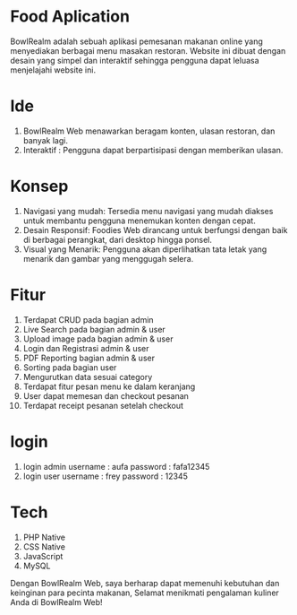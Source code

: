 # Food Aplication

BowlRealm adalah sebuah aplikasi pemesanan makanan online yang menyediakan berbagai menu masakan restoran. Website ini dibuat dengan desain yang simpel dan interaktif sehingga pengguna dapat leluasa menjelajahi website ini.

# Ide

1. BowlRealm Web menawarkan beragam konten, ulasan restoran, dan banyak lagi.
2. Interaktif : Pengguna dapat berpartisipasi dengan memberikan ulasan.

# Konsep

1. Navigasi yang mudah: Tersedia menu navigasi yang mudah diakses untuk membantu pengguna menemukan konten dengan cepat.
2. Desain Responsif: Foodies Web dirancang untuk berfungsi dengan baik di berbagai perangkat, dari desktop hingga ponsel.
3. Visual yang Menarik: Pengguna akan diperlihatkan tata letak yang menarik dan gambar yang menggugah selera.

# Fitur

1. Terdapat CRUD pada bagian admin
2. Live Search pada bagian admin & user
3. Upload image pada bagian admin & user
4. Login dan Registrasi admin & user
5. PDF Reporting bagian admin & user
6. Sorting pada bagian user
7. Mengurutkan data sesuai category
8. Terdapat fitur pesan menu ke dalam keranjang
9. User dapat memesan dan checkout pesanan
10. Terdapat receipt pesanan setelah checkout

# login

1. login admin
   username : aufa
   password : fafa12345
2. login user
   username : frey
   password : 12345

# Tech
1. PHP Native
2. CSS Native
3. JavaScript
4. MySQL

Dengan BowlRealm Web, saya berharap dapat memenuhi kebutuhan dan keinginan para pecinta makanan, Selamat menikmati pengalaman kuliner Anda di BowlRealm Web!

